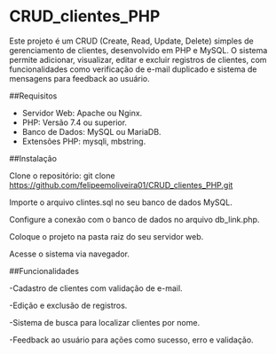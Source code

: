 # CRUD_clientes_PHP
Este projeto é um CRUD (Create, Read, Update, Delete) simples de gerenciamento de clientes, desenvolvido em PHP e MySQL. O sistema permite adicionar, visualizar, editar e excluir registros de clientes, com funcionalidades como verificação de e-mail duplicado e sistema de mensagens para feedback ao usuário.

##Requisitos

- Servidor Web: Apache ou Nginx.
- PHP: Versão 7.4 ou superior.
- Banco de Dados: MySQL ou MariaDB.
- Extensões PHP: mysqli, mbstring.

##Instalação

Clone o repositório:
git clone https://github.com/felipeemoliveira01/CRUD_clientes_PHP.git 

Importe o arquivo clintes.sql no seu banco de dados MySQL. 

Configure a conexão com o banco de dados no arquivo db_link.php. 

Coloque o projeto na pasta raiz do seu servidor web. 

Acesse o sistema via navegador. 

##Funcionalidades

-Cadastro de clientes com validação de e-mail. 

-Edição e exclusão de registros. 

-Sistema de busca para localizar clientes por nome. 

-Feedback ao usuário para ações como sucesso, erro e validação. 
